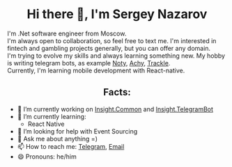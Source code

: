 <h1 align="center">Hi there 👋, I'm Sergey Nazarov</h1>

I'm .Net software engineer from Moscow.  
I'm always open to collaboration, so feel free to text me. I'm interested in fintech and gambling projects generally, but you can offer any domain.  
I'm trying to evolve my skills and always learning something new. My hobby is writing telegram bots, as example [Noty](https://t.me/N8tyBot), [Achy](https://t.me/RealAchyBot), [Trackle](https://t.me/TrackleBot).  
Currently, I'm learning mobile development with React-native.

<h2 align="center">Facts:</h2>

- 🔭 I’m currently working on [Insight.Common](https://github.com/InsightAppDev/Insight.Common/tree/master/src) and [Insight.TelegramBot](https://github.com/InsightAppDev/Insight.TelegramBot)
- 🌱 I’m currently learning:
  - React Native
- 🤔 I’m looking for help with Event Sourcing
- 💬 Ask me about anything =)
- 📫 How to reach me: [Telegram](https://t.me/insightappdev), [Email](insight.appdev@gmail.com)
- 😄 Pronouns: he/him
<!-- ⚡ Fun fact: ...-->
<!-- 👯 I’m looking to collaborate on  -->
